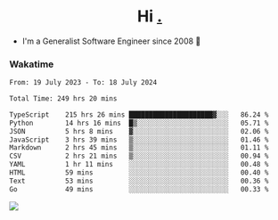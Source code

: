 <h1 align="center">Hi <a href="https://www.hackerrank.com/erasmosaraujo">.</a></h1>
 
- I'm a Generalist Software Engineer  since 2008 🚀
<!--  
<p align="left">
  <a href="https://github.com/erasmosoares/github-readme-stats">
    <img
      align="center"
      src="https://github-readme-stats.vercel.app/api/top-langs/?username=erasmosoares&theme=radical&layout=compact"
    />
  </a>
  <a href="https://github.com/erasmosoares/github-readme-stats">
    [![Harlok's WakaTime stats](https://github-readme-stats.vercel.app/api/wakatime?username=ffflabs)](https://github.com/anuraghazra/github-readme-stats)
  </a>
</p>

<!--
 ### Repo 
 
<p align="left">
 <a href="https://github.com/erasmosoares/github-readme-stats">
    <img
      align="center"
      height="165"
      src="https://github-readme-stats.vercel.app/api/pin?username=erasmosoares&repo=sample-node&title_color=fff&icon_color=f9f9f9&text_color=9f9f9f&bg_color=151515"
    />
  </a>
  <a href="https://github.com/erasmosoares/github-readme-stats">
    <img
      align="center"
      height="165"
      src="https://github-readme-stats.vercel.app/api/pin?username=erasmosoares&repo=sample-node&title_color=fff&icon_color=f9f9f9&text_color=9f9f9f&bg_color=151515"
    />
  </a>
</p>
-->

 ### Wakatime 

<!--START_SECTION:waka-->

```txt
From: 19 July 2023 - To: 18 July 2024

Total Time: 249 hrs 20 mins

TypeScript    215 hrs 26 mins █████████████████████▓░░░   86.24 %
Python        14 hrs 16 mins  █▒░░░░░░░░░░░░░░░░░░░░░░░   05.71 %
JSON          5 hrs 8 mins    ▓░░░░░░░░░░░░░░░░░░░░░░░░   02.06 %
JavaScript    3 hrs 39 mins   ▒░░░░░░░░░░░░░░░░░░░░░░░░   01.46 %
Markdown      2 hrs 45 mins   ▒░░░░░░░░░░░░░░░░░░░░░░░░   01.11 %
CSV           2 hrs 21 mins   ▒░░░░░░░░░░░░░░░░░░░░░░░░   00.94 %
YAML          1 hr 11 mins    ░░░░░░░░░░░░░░░░░░░░░░░░░   00.48 %
HTML          59 mins         ░░░░░░░░░░░░░░░░░░░░░░░░░   00.40 %
Text          53 mins         ░░░░░░░░░░░░░░░░░░░░░░░░░   00.36 %
Go            49 mins         ░░░░░░░░░░░░░░░░░░░░░░░░░   00.33 %
```

<!--END_SECTION:waka-->

![](https://komarev.com/ghpvc/?username=erasmosoares&color=brightgreen)
